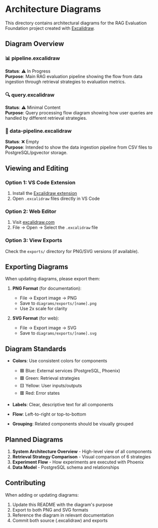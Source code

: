 # Architecture Diagrams

This directory contains architectural diagrams for the RAG Evaluation Foundation project created with [Excalidraw](https://excalidraw.com/).

## Diagram Overview

### 📊 pipeline.excalidraw
**Status**: ⚠️ In Progress  
**Purpose**: Main RAG evaluation pipeline showing the flow from data ingestion through retrieval strategies to evaluation metrics.

### 🔍 query.excalidraw  
**Status**: ⚠️ Minimal Content  
**Purpose**: Query processing flow diagram showing how user queries are handled by different retrieval strategies.

### 💾 data-pipeline.excalidraw
**Status**: ❌ Empty  
**Purpose**: Intended to show the data ingestion pipeline from CSV files to PostgreSQL/pgvector storage.

## Viewing and Editing

### Option 1: VS Code Extension
1. Install the [Excalidraw extension](https://marketplace.visualstudio.com/items?itemName=pomdtr.excalidraw-editor)
2. Open `.excalidraw` files directly in VS Code

### Option 2: Web Editor
1. Visit [excalidraw.com](https://excalidraw.com/)
2. File → Open → Select the `.excalidraw` file

### Option 3: View Exports
Check the `exports/` directory for PNG/SVG versions (if available).

## Exporting Diagrams

When updating diagrams, please export them:

1. **PNG Format** (for documentation):
   - File → Export image → PNG
   - Save to `diagrams/exports/[name].png`
   - Use 2x scale for clarity

2. **SVG Format** (for web):
   - File → Export image → SVG
   - Save to `diagrams/exports/[name].svg`

## Diagram Standards

- **Colors**: Use consistent colors for components
  - 🟦 Blue: External services (PostgreSQL, Phoenix)
  - 🟩 Green: Retrieval strategies
  - 🟨 Yellow: User inputs/outputs
  - 🟥 Red: Error states
  
- **Labels**: Clear, descriptive text for all components
- **Flow**: Left-to-right or top-to-bottom
- **Grouping**: Related components should be visually grouped

## Planned Diagrams

1. **System Architecture Overview** - High-level view of all components
2. **Retrieval Strategy Comparison** - Visual comparison of 6 strategies
3. **Experiment Flow** - How experiments are executed with Phoenix
4. **Data Model** - PostgreSQL schema and relationships

## Contributing

When adding or updating diagrams:
1. Update this README with the diagram's purpose
2. Export to both PNG and SVG formats
3. Reference the diagram in relevant documentation
4. Commit both source (.excalidraw) and exports